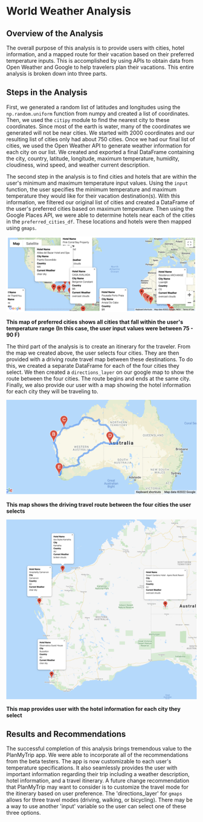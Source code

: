 # World Weather Analysis

## Overview of the Analysis
The overall purpose of this analysis is to provide users with cities, hotel information, and a mapped route for their vacation based on their preferred temperature inputs. This is accomplished by using APIs to obtain data from Open Weather and Google to help travelers plan their vacations. This entire analysis is broken down into three parts. 

## Steps in the Analysis 
First, we generated a random list of latitudes and longitudes using the `np.random.uniform` function from numpy and created a list of coordinates. Then, we used the `citipy` module to find the nearest city to these coordinates. Since most of the earth is water, many of the coordinates we generated will not be near cities. We started with 2000 coordinates and our resulting list of cities only had about 750 cities. Once we had our final list of cities, we used the Open Weather API to generate weather information for each city on our list. We created and exported a final DataFrame containing the city, country, latitude, longitude, maximum temperature, humidity, cloudiness, wind speed, and weather current description. 

The second step in the analysis is to find cities and hotels that are within the user's minimum and maximum temperature input values. Using the `input` function, the user specifies the minimum temperature and maximum temperature they would like for their vacation destination(s). With this information, we filtered our original list of cities and created a DataFrame of the user's preferred cities based on maximum temperature. Then using the Google Places API, we were able to determine hotels near each of the cities in the `preferred_cities_df`. These locations and hotels were then mapped using `gmaps`.

<img src="Vacation_Search/WeatherPy_vacation_map.png">

**This map of preferred cities shows all cities that fall within the user's temperature range**
**(In this case, the user input values were between 75 - 90 F)**

The third part of the analysis is to create an itinerary for the traveler. From the map we created above, the user selects four cities. They are then provided with a driving route travel map between these destinations. To do this, we created a separate DataFrame for each of the four cities they select. We then created a `directions_layer` on our google map to show the route between the four cities. The route begins and ends at the same city. Finally, we also provide our user with a map showing the hotel information for each city they will be traveling to. 


<img src="Vacation_Itinerary/WeatherPy_travel_map.png">

**This map shows the driving travel route between the four cities the user selects**

<img src="Vacation_Itinerary/WeatherPy_travel_map_markers.png">

**This map provides user with the hotel information for each city they select**

## Results and Recommendations
The successful completion of this analysis brings tremendous value to the PlanMyTrip app. We were able to incorporate all of the recommendations from the beta testers. The app is now customizable to each user's temperature specifications. It also seamlessly provides the user with important information regarding their trip including a weather description, hotel information, and a travel itinerary. A future change recommendation that PlanMyTrip may want to consider is to customize the travel mode for the itinerary based on user preference. The 'directions_layer' for `gmaps` allows for three travel modes (driving, walking, or bicycling). There may be a way to use another 'input' variable so the user can select one of these three options. 